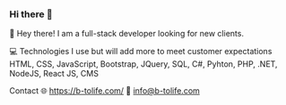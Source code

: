 ### Hi there 👋

:wave: Hey there!
I am a full-stack developer looking for new clients.

:computer: Technologies I use but will add more to meet customer expectations
HTML, CSS, JavaScript, Bootstrap, JQuery, SQL, C\#, Pyhton, PHP, .NET, NodeJS, React JS, CMS

Contact
:globe_with_meridians: https://b-tolife.com/
:email: info@b-tolife.com
